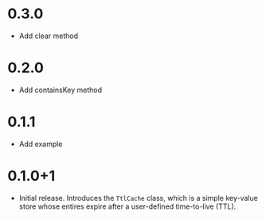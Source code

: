 # 0.3.0

- Add clear method

# 0.2.0

- Add containsKey method

# 0.1.1

- Add example

# 0.1.0+1

- Initial release. Introduces the `TtlCache` class, which is a simple key-value
  store whose entires expire after a user-defined time-to-live (TTL).
